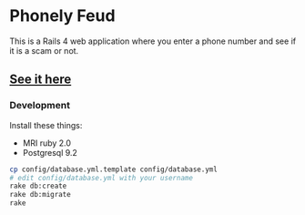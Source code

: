 # Phonely Feud

This is a Rails 4 web application where you enter a phone number and see if it is a scam or not.

## [See it here](http://phonely-feud.heroku.com)

### Development

Install these things:

* MRI ruby 2.0
* Postgresql 9.2

```sh
cp config/database.yml.template config/database.yml
# edit config/database.yml with your username
rake db:create
rake db:migrate
rake
```
